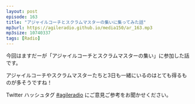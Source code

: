 ```yaml
---
layout: post
episode: 163
title: "アジャイルコーチとスクラムマスターの集いに集ってみた話"
mp3url: https://agileradio.github.io/media150/ar_163.mp3
mp3size: 10740337
tags: [Radio]
---
```


今回はますだーが「アジャイルコーチとスクラムマスターの集い」に参加した話です。

アジャイルコーチやスクラムマスターたちと3日も一緒にいるのはとても得るものが多そうですね！

Twitter ハッシュタグ [#agileradio](https://twitter.com/intent/tweet?hashtags=agileradio) にご意見ご参考をお聞かせください。
